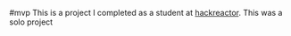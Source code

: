 #mvp
This is a project I completed as a student at [hackreactor](http://hackreactor.com). This was a solo project
